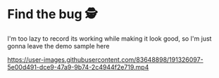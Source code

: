# Find the bug 🕵️
I'm too lazy to record its working while making it look good, so I'm just gonna leave the demo sample here

https://user-images.githubusercontent.com/83648898/191326097-5e00d491-dce9-47a9-9b74-2c4944f2e719.mp4

